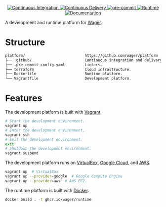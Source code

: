 <p align="center">
  <a href="https://github.com/wager/bookie/actions/workflows/ci.yml">
    <img
      src="https://github.com/wager/bookie/workflows/ci/badge.svg"
      alt="Continuous Integration"
    />
  </a>
  <a href="https://github.com/wager/bookie/actions/workflows/cd.yml">
    <img
      src="https://github.com/wager/bookie/workflows/cd/badge.svg"
      alt="Continuous Delivery"
    />
  </a>
  <a href="https://github.com/pre-commit/pre-commit">
    <img
      src="https://img.shields.io/badge/pre--commit-enabled-brightgreen?logo=pre-commit"
      alt="pre-commit"
    />
  </a>
  <a href="https://hub.docker.com/r/wager/runtime">
    <img
      src="https://img.shields.io/docker/image-size/wager/runtime/latest?label=runtime"
      alt="Runtime"
    />
  </a>
  <a href="https://wager.help">
    <img
      src="https://img.shields.io/badge/docs-wager.help-informational"
      alt="Documentation"
    />
  </a>
</p>

A development and runtime platform for [Wager].

# Structure

```bash
platform/                           https://github.com/wager/platform
├── .github/                        Continuous integration and delivery workflows.
├── .pre-commit-config.yaml         Linters.
├── terraform                       Cloud infrastructure.
├── Dockerfile                      Runtime platform.
└── Vagrantfile                     Development platform.
```

# Features

The development platform is built with [Vagrant].

```bash
# Start the development environment.
vagrant up
# Enter the development environment.
vagrant ssh
# Exit the development environment.
exit
# Shutdown the development environment.
vagrant suspend
```

The development platform runs on [VirtualBox], [Google Cloud], and [AWS].

```bash
vagrant up  # VirtualBox
vagrant up --provider=google  # Google Compute Engine
vagrant up --provider=aws  # AWS EC2.
```

The runtime platform is built with [Docker].

```bash
docker build . -t ghcr.io/wager/runtime
```

[AWS]:
  https://aws.amazon.com/ec2
[Docker]:
  https://www.docker.com/
[Google Cloud]:
  https://cloud.google.com/compute
[Vagrant]:
  https://www.vagrantup.com
[VirtualBox]:
  https://www.virtualbox.org
[Wager]:
  https://github.com/wager/wager
